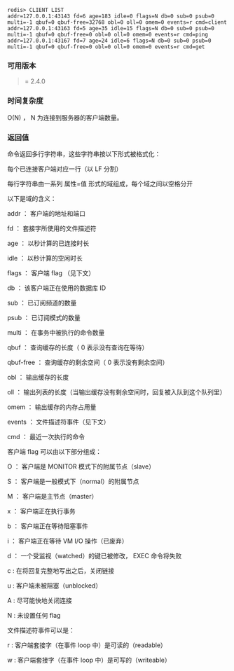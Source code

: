```
redis> CLIENT LIST
addr=127.0.0.1:43143 fd=6 age=183 idle=0 flags=N db=0 sub=0 psub=0 multi=-1 qbuf=0 qbuf-free=32768 obl=0 oll=0 omem=0 events=r cmd=client
addr=127.0.0.1:43163 fd=5 age=35 idle=15 flags=N db=0 sub=0 psub=0 multi=-1 qbuf=0 qbuf-free=0 obl=0 oll=0 omem=0 events=r cmd=ping
addr=127.0.0.1:43167 fd=7 age=24 idle=6 flags=N db=0 sub=0 psub=0 multi=-1 qbuf=0 qbuf-free=0 obl=0 oll=0 omem=0 events=r cmd=get
```

### 可用版本

>= 2.4.0

### 时间复杂度

O(N) ， N 为连接到服务器的客户端数量。

### 返回值

命令返回多行字符串，这些字符串按以下形式被格式化：

每个已连接客户端对应一行（以 LF 分割）

每行字符串由一系列 属性=值 形式的域组成，每个域之间以空格分开

以下是域的含义：

addr ： 客户端的地址和端口

fd ： 套接字所使用的文件描述符

age ： 以秒计算的已连接时长

idle ： 以秒计算的空闲时长

flags ： 客户端 flag （见下文）

db ： 该客户端正在使用的数据库 ID

sub ： 已订阅频道的数量

psub ： 已订阅模式的数量

multi ： 在事务中被执行的命令数量

qbuf ： 查询缓存的长度（ 0 表示没有查询在等待）

qbuf-free ： 查询缓存的剩余空间（ 0 表示没有剩余空间）

obl ： 输出缓存的长度

oll ： 输出列表的长度（当输出缓存没有剩余空间时，回复被入队到这个队列里）

omem ： 输出缓存的内存占用量

events ： 文件描述符事件（见下文）

cmd ： 最近一次执行的命令

客户端 flag 可以由以下部分组成：

O ： 客户端是 MONITOR 模式下的附属节点（slave）

S ： 客户端是一般模式下（normal）的附属节点

M ： 客户端是主节点（master）

x ： 客户端正在执行事务

b ： 客户端正在等待阻塞事件

i ： 客户端正在等待 VM I/O 操作（已废弃）

d ： 一个受监视（watched）的键已被修改， EXEC 命令将失败

c : 在将回复完整地写出之后，关闭链接

u : 客户端未被阻塞（unblocked）

A : 尽可能快地关闭连接

N : 未设置任何 flag

文件描述符事件可以是：

r : 客户端套接字（在事件 loop 中）是可读的（readable）

w : 客户端套接字（在事件 loop 中）是可写的（writeable）
